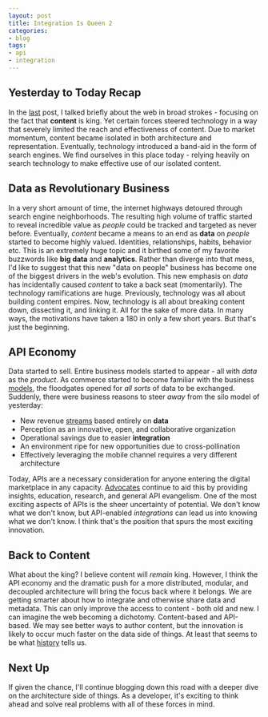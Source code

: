 ```yaml
---
layout: post
title: Integration Is Queen 2
categories:
- blog
tags:
- api
- integration
---
```


## Yesterday to Today Recap
In the [last][last] post, I talked briefly about the web in broad strokes - focusing on the fact that __content__ is king. Yet certain forces steered technology in a way that severely limited the reach and effectiveness of content. Due to market momentum, content became isolated in both architecture and representation. Eventually, technology introduced a band-aid in the form of search engines. We find ourselves in this place today - relying heavily on search technology to make effective use of our isolated content.


## Data as Revolutionary Business
In a very short amount of time, the internet highways detoured through search engine neighborhoods. The resulting high volume of traffic started to reveal incredible value as _people_ could be tracked and targeted as never before. Eventually, _content_ became a means to an end as __data__ on _people_ started to become highly valued. Identities, relationships, habits, behavior etc. This is an extremely huge topic and it birthed some of my favorite buzzwords like __big data__ and __analytics__. Rather than diverge into that mess, I'd like to suggest that this new "data on people" business has become one of the biggest drivers in the web's evolution. This new emphasis on _data_ has incidentally caused _content_ to take a back seat (momentarily). The technology ramifications are huge. Previously, technology was all about building content empires. Now, technology is all about breaking content down, dissecting it, and linking it. All for the sake of more data. In many ways, the motivations have taken a 180 in only a few short years. But that's just the beginning.

## API Economy
Data started to sell. Entire business models started to appear - all with _data_ as the _product_. As commerce started to become familiar with the business [models][bizmod], the floodgates opened for _all sorts_ of data to be exchanged. Suddenly, there were business reasons to steer _away_ from the silo model of yesterday:

* New revenue [streams][bizmod] based entirely on __data__
* Perception as an innovative, open, and collaborative organization
* Operational savings due to easier __integration__
* An environment ripe for new opportunities due to cross-pollination
* Effectively leveraging the mobile channel requires a very different architecture 

Today, APIs are a necessary consideration for anyone entering the digital marketplace in any capacity. [Advocates][apievangelist] continue to aid this by providing insights, education, research, and general API evangelism. One of the most exciting aspects of APIs is the sheer uncertainty of potential. We don't know what we don't know, but API-enabled _integrations_ can lead us into knowing what we don't know. I think that's the position that spurs the most exciting innovation.

## Back to Content
What about the king? I believe content will _remain_ king. However, I think the API economy and the dramatic push for a more distributed, modular, and decoupled architecture will bring the focus back where it belongs. We are getting smarter about how to integrate and otherwise share data and metadata. This can only improve the access to content - both old and new. I can imagine the web becoming a dichotomy. Content-based and API-based. We may see better ways to author content, but the innovation is likely to occur much faster on the data side of things. At least that seems to be what [history][semantic] tells us.

## Next Up
If given the chance, I'll continue blogging down this road with a deeper dive on the architecture side of things. As a developer, it's exciting to think ahead and solve real problems with all of these forces in mind.


[last]: /blog/2013/12/10/integration-is-queen.html
[bizmod]: http://www.slideshare.net/jmusser/j-musser-apibizmodels2013
[apievangelist]: http://spa.apievangelist.com/
[semantic]: http://semanticweb.org/wiki/Main_Page